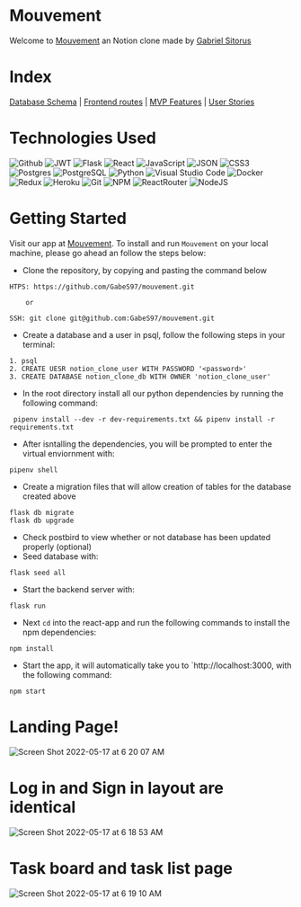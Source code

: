 # Mouvement
Welcome to [Mouvement](https://mouvement.herokuapp.com/) an Notion clone made by [Gabriel Sitorus](https://github.com/GabeS97?tab=repositories)

# Index
[Database Schema](https://github.com/GabeS97/mouvement/wiki/Database-schema) | [Frontend routes](https://github.com/GabeS97/mouvement/wiki/Frontend-routes) | [MVP Features](https://github.com/GabeS97/mouvement/wiki/MVP-feature-list) | [User Stories](https://github.com/GabeS97/mouvement/wiki/User-Stories)

# Technologies Used
![Github](https://img.shields.io/badge/GitHub-100000?style=for-the-badge&logo=github&logoColor=white)
![JWT](https://img.shields.io/badge/JWT-black?style=for-the-badge&logo=JSON%20web%20tokens)
![Flask](https://img.shields.io/badge/flask-%23000.svg?style=for-the-badge&logo=flask&logoColor=white)
![React](https://img.shields.io/badge/react-%2320232a.svg?style=for-the-badge&logo=react&logoColor=%2361DAFB)
![JavaScript](https://img.shields.io/badge/javascript-%23323330.svg?style=for-the-badge&logo=javascript&logoColor=%23F7DF1E)
![JSON](https://img.shields.io/badge/json-5E5C5C?style=for-the-badge&logo=json&logoColor=white)
![CSS3](https://img.shields.io/badge/css3-%231572B6.svg?style=for-the-badge&logo=css3&logoColor=white)
![Postgres](https://img.shields.io/badge/postgres-%23316192.svg?style=for-the-badge&logo=postgresql&logoColor=white)
![PostgreSQL](https://img.shields.io/badge/PostgreSQL-316192?style=for-the-badge&logo=postgresql&logoColor=white)
![Python](https://img.shields.io/badge/python-3670A0?style=for-the-badge&logo=python&logoColor=ffdd54)
![Visual Studio Code](https://img.shields.io/badge/Visual%20Studio%20Code-0078d7.svg?style=for-the-badge&logo=visual-studio-code&logoColor=white)
![Docker](https://img.shields.io/badge/docker-%230db7ed.svg?style=for-the-badge&logo=docker&logoColor=white)
![Redux](https://img.shields.io/badge/redux-%23593d88.svg?style=for-the-badge&logo=redux&logoColor=white)
![Heroku](https://img.shields.io/badge/heroku-%23430098.svg?style=for-the-badge&logo=heroku&logoColor=white)
![Git](https://img.shields.io/badge/git-%23F05033.svg?style=for-the-badge&logo=git&logoColor=white)
![NPM](https://img.shields.io/badge/npm-CB3837?style=for-the-badge&logo=npm&logoColor=white)
![ReactRouter](https://img.shields.io/badge/React_Router-CA4245?style=for-the-badge&logo=react-router&logoColor=white)
![NodeJS](https://img.shields.io/badge/node.js-6DA55F?style=for-the-badge&logo=node.js&logoColor=white)

# Getting Started

Visit our app at [Mouvement](https://mouvement.herokuapp.com/). To install and run `Mouvement` on your local machine, please go ahead an follow the steps below:

- Clone the repository, by copying and pasting the command below
```
HTPS: https://github.com/GabeS97/mouvement.git

    or

SSH: git clone git@github.com:GabeS97/mouvement.git
```
- Create a database and a user in psql, follow the following steps in your terminal:
```
1. psql
2. CREATE UESR notion_clone_user WITH PASSWORD '<password>'
3. CREATE DATABASE notion_clone_db WITH OWNER 'notion_clone_user'
```
- In the root directory install all our python dependencies by running the following command:
```
 pipenv install --dev -r dev-requirements.txt && pipenv install -r requirements.txt
 ```
- After isntalling the dependencies, you will be prompted to enter the virtual enviornment with:
```
pipenv shell
```
- Create a migration files that will allow creation of tables for the database created above
```
flask db migrate
flask db upgrade
```
- Check postbird to view whether or not database has been updated properly (optional)
- Seed database with:
```
flask seed all
```
- Start the backend server with:
```
flask run
```
- Next `cd` into the react-app and run the following commands to install the npm dependencies:
```
npm install
```
- Start the app, it will automatically take you to `http://localhost:3000, with the following command:
```
npm start
```
# Landing Page!
![Screen Shot 2022-05-17 at 6 20 07 AM](https://user-images.githubusercontent.com/86471939/168697659-d499e233-6757-4aa7-bed7-decdf8e36da5.png)


# Log in and Sign in layout are identical 
![Screen Shot 2022-05-17 at 6 18 53 AM](https://user-images.githubusercontent.com/86471939/168697533-59d4647c-556e-4ddb-a88b-b875fe5315ea.png)

# Task board and task list page
![Screen Shot 2022-05-17 at 6 19 10 AM](https://user-images.githubusercontent.com/86471939/168697565-ba3fa8f2-94f1-4c74-aaba-7ec13365916a.png)


